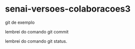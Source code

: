 # senai-versoes-colaboracoes3
git de exemplo

lembrei do comando git commit

lembrei do comando git status.
